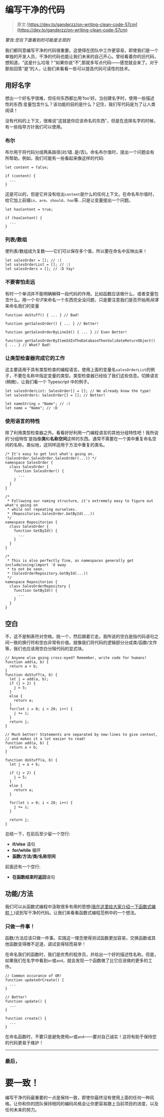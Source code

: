 # 编写干净的代码

> 原文:[https://dev.to/ganderzz/on-writing-clean-code-57cm](https://dev.to/ganderzz/on-writing-clean-code-57cm)

*警告:您在下面看到的可能是主观的*

我们都同意编写干净的代码很重要。这使得在团队中工作更容易，即使我们是一个单独的开发人员，干净的代码也能让我们未来的自己开心。曾经看着你的旧代码，想知道，“这是什么垃圾？”如果你说“不”,那就多写点代码——感觉就会来了。对于那些回答“是”的人，让我们来看看一些可以提高代码可读性的技术。

## [](#use-good-names)用好名字

想出一个好名字很难，但任何东西都比用‘foo’好。当创建名字时，使用一些描述性的东西:变量包含什么？该功能的目的是什么？记住，我们写代码是为了让人类阅读！

没有代码的上下文，很难说“这就是你应该命名的东西”，但是在选择名字的时候，有一些指导方针我们可以使用。

### [](#booleans)布尔

布尔用于将代码分成两条路径(对/错..是/否)。命名布尔值时，提出一个问题会有所帮助。例如，我们可能有一些看起来像这样的代码:

```
let content = false;

if (content) {
  ...
} 
```

这是可以的，但是它并没有给出`content`是什么的任何上下文。在命名布尔值时，给它加上前缀`is`、`are`、`should`、`has`等...只是让变量提出一个问题。

```
let hasContent = true;

if (hasContent) {
  ...
} 
```

### [](#listsarrays)列表/数组

使列表/数组成为复数——它们可以保存多个值，所以要在命名中反映出来！

```
let salesOrder = []; // :(
let salesOrderList = []; // :|
let salesOrders = []; // :D Yay! 
```

### [](#dont-be-afraid-of-going-long)不要害怕走远

有时一个单词并不能明确解释一段代码的作用。比如函数应该做什么，或者变量包含什么。用一个*句子*来命名一个东西完全没问题，只是要注意我们是否开始用*段落*来命名我们的变量

```
function doStuff() { ... } // Bad!

function getSalesOrder() { ... } // Better!

function getSalesOrderByLineId() { ... } // Even Better!

function getSalesOrderByItemIdInTheDatabaseThenValidateReturnObject() { ... } // What? Bad! 
```

### 让类型检查器完成它的工作

这主要适用于具有类型检查的编程语言。使用上面的变量名`salesOrderList`的例子，不要在名称中指定变量的类型。类型检查器已经给了我们这些信息。切换语言(稍微)，让我们看一个 Typescript 中的例子。

```
let salesOrderList: SalesOrder[] = []; // We already know the type!
let salesOrders: SalesOrder[] = []; // Better!

let nameString = "Name"; // :(
let name = "Name"; // :D 
```

### [](#use-the-features-of-the-language)使用语言的特性

除了利用类型检查器之外。看看好好利用一门编程语言的其他分组特性吧！我所说的‘分组特性’是指像**类**和**名称空间**这样的东西。通常不需要在一个类中重复命名空间的名称。类似地，这同样适用于方法中重复的类名。

```
/* It's easy to get lost what's going on. (SalesOrder.SalesOrder.SalesOrder(...)) */
namespace SalesOrder {
  class SalesOrder {
    function SalesOrder() {
      ...
    }
  }
}

/* 
 * Following our naming structure, it's extremely easy to figure out what's going on 
 * while not repeating ourselves.
 * (Repositories.SalesOrder.GetById(...))
 */
namespace Repositories {
  class SalesOrder {
    function GetById() {
      ...
    }
  }
}

/* 
 * This is also perfectly fine, as namespaces generally get include/using/import 'd away 
 * to not be seen.
 * (SalesOrderRepository.GetById(...))
 */
namespace Repositories {
  class SalesOrderRepository {
    function GetById() {
      ...
    }
  }
} 
```

## [](#whitespace)空白

不，这不是制表符对空格。挑一个，然后跟着它走。我所说的空白是指代码语句之间一致的换行符和空白非常有价值。就像我们将代码的逻辑部分分成类/函数/文件等，我们也应该用空白分隔代码的显式块。

```
// Anyone else going cross-eyed? Remember, write code for humans!
function add(a, b) {
  return a + b;
}
function doStuff(a, b) {
  let j = add(a, b);
  if (j > 2) {
    j = 5;
  }
  else {
    return a;
  }
  for(let i = 0; i < 20; i++) {
    j += i;
  }
  return j;
} 
```

```
// Much better! Statements are separated by new-lines to give context,
// and makes it a lot easier to read!
function add(a, b) {
  return a + b;
}

function doStuff(a, b) {
  let j = a + b;

  if (j > 2) {
    j = 5;
  }
  else {
    return a;
  }

  for(let i = 0; i < 20; i++) {
    j += i;
  }

  return j;
} 
```

总结一下，在前后至少留一个空行:

*   **if/else** 语句
*   **for/while** 循环
*   **函数/方法/类/名称空间**

前面还有一个空行:

*   **在函数结束时返回**语句

## [](#functionsmethods)功能/方法

我们可以从函数式编程中汲取很多有用的思想([我在这里给大家介绍一下函数式编程！](https://www.dylanpaulus.com/2019-03-31-functional-programming/))说到写干净的代码。让我们来看看函数式编程范例中的一个想法。

### [](#only-do-one-thing)只做一件事！

函数/方法应该只做一件事。实践这一理念使得测试函数更加容易，交换函数或其他函数变得微不足道，调试变得轻而易举！

在命名我们的函数时，我们是优秀的程序员，并给出一个好的描述性名称。但是，如果我们在名字中看到`or`或`and`，就会发现一个函数做了比它应该做的更多的工作。

```
// Common occurance of OR!
function updateOrCreate() {
  ...
}

// Better!
function update() {
  ...
}

function create() {
  ...
} 
```

在命名函数时，不要只是避免使用`or`或`and`——要对自己诚实！这将有助于保持您的代码更易于维护！

* * *

### [](#finally)最后，

# [](#be-consistent)要一致！

编写干净代码最重要的一点是保持一致，即使你最终没有使用上面的任何一种风格。让你和你的团队保持相同的编码风格会让你更容易跟上当前项目的进度，以及任何未来的努力。
